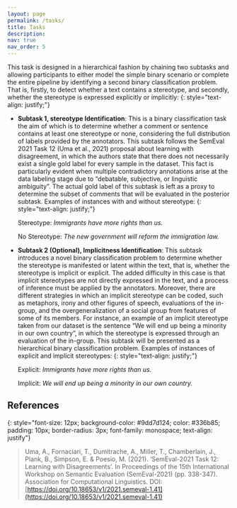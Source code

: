 ```yaml
---
layout: page
permalink: /tasks/
title: Tasks
description:
nav: true
nav_order: 5
---
```


This task is designed in a hierarchical fashion by chaining two subtasks and allowing participants to
either model the simple binary scenario or complete the entire pipeline by identifying a second binary
classification problem. That is, firstly, to detect whether a text contains a stereotype, and secondly,
whether the stereotype is expressed explicitly or implicitly:
{: style="text-align: justify;"}

- **Subtask 1, stereotype Identification**: This is a binary classification task the aim of which is to
  determine whether a comment or sentence contains at least one stereotype or none, considering the full
  distribution of labels provided by the annotators. This subtask follows the SemEval 2021 Task 12 (Uma
  et al., 2021) proposal about learning with disagreement, in which the authors state that there does not
  necessarily exist a single gold label for every sample in the dataset. This fact is particularly
  evident when multiple contradictory annotations arise at the data labeling stage due to “debatable,
  subjective, or linguistic ambiguity”. The actual gold label of this subtask is left as a proxy to
  determine the subset of comments that will be evaluated in the posterior subtask. Examples of instances
  with and without stereotype:
  {: style="text-align: justify;"}

  Stereotype: _Immigrants have more rights than us._

  No Stereotype: _The new government will reform the immigration law._

- **Subtask 2 (Optional), Implicitness Identification**: This subtask introduces a novel binary
  classification problem to determine whether the stereotype is manifested or latent within the text,
  that is, whether the stereotype is implicit or explicit. The added difficulty in this case is that
  implicit stereotypes are not directly expressed in the text, and a process of inference must be applied
  by the annotators. Moreover, there are different strategies in which an implicit stereotype can be
  coded, such as metaphors, irony and other figures of speech, evaluations of the in-group, and the
  overgeneralization of a social group from features of some of its members. For instance, an example of
  an implicit stereotype taken from our dataset is the sentence “We will end up being a minority in our
  own country”, in which the stereotype is expressed through an evaluation of the in-group. This subtask
  will be presented as a hierarchical binary classification problem. Examples of instances of explicit
  and implicit stereotypes:
  {: style="text-align: justify;"}

  Explicit: _Immigrants have more rights than us._

  Implicit: _We will end up being a minority in our own country._


## References

{: style="font-size: 12px; background-color: #9dd7d124; color: #336b85; padding: 10px; border-radius:
3px; font-family: monospace; text-align: justify"}

> Uma, A., Fornaciari, T., Dumitrache, A., Miller, T., Chamberlain, J., Plank, B., Simpson, E. & Poesio,
> M. (2021). ‘SemEval-2021 Task 12: Learning with Disagreements’. In Proceedings of the 15th
> International Workshop on Semantic Evaluation (SemEval-2021) (pp. 338-347). Association for
> Computational Linguistics. DOI:
> [https://doi.org/10.18653/v1/2021.semeval-1.41](https://doi.org/10.18653/v1/2021.semeval-1.41)
